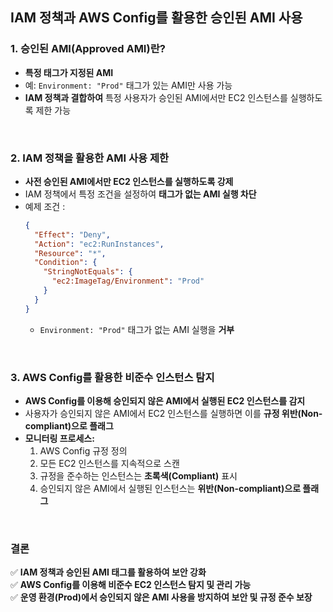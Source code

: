 ## **IAM 정책과 AWS Config를 활용한 승인된 AMI 사용**  

### **1. 승인된 AMI(Approved AMI)란?**  
- **특정 태그가 지정된 AMI**  
- 예: `Environment: "Prod"` 태그가 있는 AMI만 사용 가능  
- **IAM 정책과 결합하여** 특정 사용자가 승인된 AMI에서만 EC2 인스턴스를 실행하도록 제한 가능  

<br>

### **2. IAM 정책을 활용한 AMI 사용 제한**  
- **사전 승인된 AMI에서만 EC2 인스턴스를 실행하도록 강제**  
- IAM 정책에서 특정 조건을 설정하여 **태그가 없는 AMI 실행 차단**  
- 예제 조건 :  
  ```json
  {
    "Effect": "Deny",
    "Action": "ec2:RunInstances",
    "Resource": "*",
    "Condition": {
      "StringNotEquals": {
        "ec2:ImageTag/Environment": "Prod"
      }
    }
  }
  ```
  - `Environment: "Prod"` 태그가 없는 AMI 실행을 **거부**  

<br>

### **3. AWS Config를 활용한 비준수 인스턴스 탐지**  
- **AWS Config를 이용해 승인되지 않은 AMI에서 실행된 EC2 인스턴스를 감지**  
- 사용자가 승인되지 않은 AMI에서 EC2 인스턴스를 실행하면 이를 **규정 위반(Non-compliant)으로 플래그**  
- **모니터링 프로세스:**  
  1. AWS Config 규정 정의  
  2. 모든 EC2 인스턴스를 지속적으로 스캔  
  3. 규정을 준수하는 인스턴스는 **초록색(Compliant)** 표시  
  4. 승인되지 않은 AMI에서 실행된 인스턴스는 **위반(Non-compliant)으로 플래그**  

<br>

### **결론**  
✅ **IAM 정책과 승인된 AMI 태그를 활용하여 보안 강화**  
✅ **AWS Config를 이용해 비준수 EC2 인스턴스 탐지 및 관리 가능**  
✅ **운영 환경(Prod)에서 승인되지 않은 AMI 사용을 방지하여 보안 및 규정 준수 보장**
